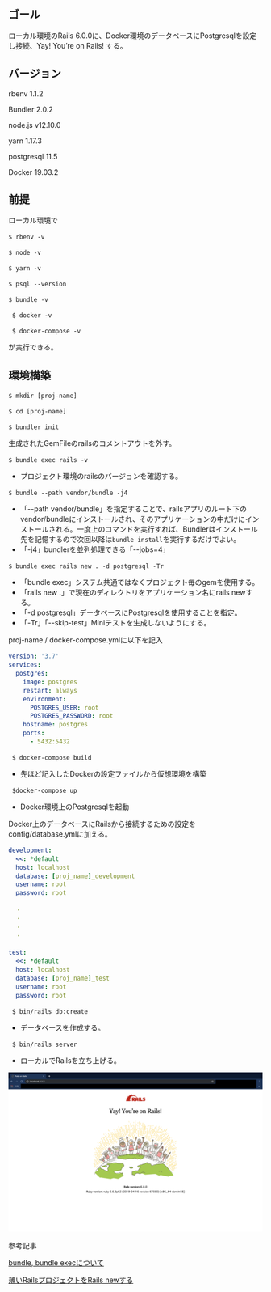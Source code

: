 ## ゴール

ローカル環境のRails 6.0.0に、Docker環境のデータベースにPostgresqlを設定し接続、Yay! You’re on Rails! する。

## バージョン

rbenv 1.1.2

Bundler 2.0.2

node.js v12.10.0

yarn 1.17.3

postgresql 11.5

Docker 19.03.2

## 前提

ローカル環境で

`$ rbenv -v`

`$ node -v`

`$ yarn -v`

`$ psql --version`

`$ bundle -v`

` $ docker -v` 

` $ docker-compose -v`

が実行できる。

## 環境構築
`$ mkdir [proj-name]`

`$ cd [proj-name]`

`$ bundler init`

生成されたGemFileのrailsのコメントアウトを外す。

`$ bundle exec rails -v` 

- プロジェクト環境のrailsのバージョンを確認する。

`$ bundle --path vendor/bundle -j4` 

- 「--path vendor/bundle」を指定することで、railsアプリのルート下のvendor/bundleにインストールされ、そのアプリケーションの中だけにインストールされる。一度上のコマンドを実行すれば、Bundlerはインストール先を記憶するので次回以降は`bundle install`を実行するだけでよい。
- 「-j4」bundlerを並列処理できる「--jobs=4」

`$ bundle exec rails new . -d postgresql -Tr` 

- 「bundle exec」システム共通ではなくプロジェクト毎のgemを使用する。
- 「rails new .」で現在のディレクトリをアプリケーション名にrails newする。
- 「-d postgresql」データベースにPostgresqlを使用することを指定。
- 「-Tr」「--skip-test」Miniテストを生成しないようにする。

proj-name / docker-compose.ymlに以下を記入
```yaml
version: '3.7'
services:
  postgres:
    image: postgres
    restart: always
    environment:
      POSTGRES_USER: root
      POSTGRES_PASSWORD: root
    hostname: postgres
    ports:
      - 5432:5432
```

` $ docker-compose build`

- 先ほど記入したDockerの設定ファイルから仮想環境を構築

` $docker-compose up`

- Docker環境上のPostgresqlを起動

Docker上のデータベースにRailsから接続するための設定をconfig/database.ymlに加える。

```yaml
development:
  <<: *default
  host: localhost
  database: [proj_name]_development
  username: root
  password: root

  ・
  ・
  ・
  ・

test:
  <<: *default
  host: localhost
  database: [proj_name]_test
  username: root
  password: root
```



` $ bin/rails db:create`

- データベースを作成する。

` $ bin/rails server`

- ローカルでRailsを立ち上げる。

![画像](./images/screenshot01.png)

参考記事

[bundle, bundle execについて](https://qiita.com/dawn_628/items/1821d4eef22b9f45eea8)

[薄いRailsプロジェクトをRails newする](https://qiita.com/shinkuFencer/items/e6b4e24a92f7b34e9f24)